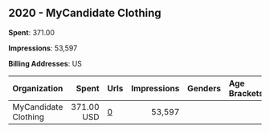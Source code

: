 ## 2020 - MyCandidate Clothing 
**Spent**: 371.00

**Impressions**: 53,597

**Billing Addresses**: US

|Organization|Spent|Urls|Impressions|Genders|Age Brackets|Country Codes|
|:---|---:|:---|---:|:---|:---|:---|
|MyCandidate Clothing|371.00 USD|[0](https://www.snap.com/political-ads/asset/5b34109bf403b090818988b90f3811922f4dd7b71ba56571906a0cb9d69051cf?mediaType=mp4)|53,597|||united states|
